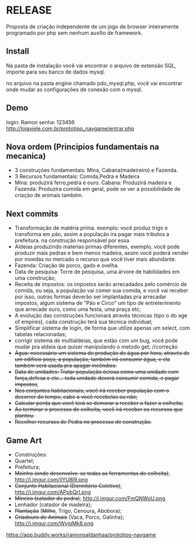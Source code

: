 ﻿RELEASE
============

Proposta de criação independente de um jogo de browser inteiramente programado por php sem nenhum auxílio de framework.


Install
-------------

Na pasta de instalação você vai encontrar o arquivo de extensão SQL, importe para
seu banco de dados mysql.

no arquivo na pasta engine chamado pdo_mysql.php, você vai encontrar onde mudar
as configurações de conexão com o mysql.

Demo
-------------
login: Ramon
senha: 123456
http://lojaviele.com.br/prototipo_navgame/entrar.php

Nova ordem (Principios fundamentais na mecanica)
---------------------------
- 3 construções fundamentais: Mina, Cabana(madeireiro) e Fazenda.
- 3 Recursos fundamentais: Comida,Pedra e Madeira
- Mina: produzirá ferro,pedra e ouro. Cabana: Produzirá madeira e Fazenda: Produzira comida em geral, pode se ver a possibilidade de criação de animais também.

Next commits
-------------
- Transformação de matéria prima. exemplo: você produz trigo e transforma em pão, assim a população ira pagar mais tributos a prefeitura. na construção responsável por essa 
- Aldeias produzindo materias primas diferentes, exemplo, você pode produzir mais pedras e bem menos madeira, assim você poderá vender por moedas no mercado o recurso que você tiver mais abundante.
- Fazenda: Criação de porco, gado e ovelha.
- Data de pesquisa: Torre de pesquisa, uma árvore de habilidades em uma construção;
- Receita de impostos: os impostos serão arrecadados pelo comércio de comida, ou seja, a população vai comer sua comida, e você vai receber por isso, outras formas deverão ser implantadas pra arrecadar impostos, algum sistema de "Pão e Circo" um tipo de entreterimento que arrecade ouro, como uma festa, uma praça etc;
- A evolução das construções funcionará através técnicas (tipo o do age of empires), cada construção terá sua técnica individual;
- Simplificar sistema de login, de forma que utilize apenas um select, com tabelas relacionadas;
- corrigir sistema de multialdeias, que estão com um bug, você pode mudar pra aldeia que quiser manipulando o metodo get; //correção
- <strike>Água: necessário um sistema de produção de água por hora, através de um edifício poço, a população, também irá consumir água, e ela também será usada pra apagar incêndios.</strike>
- <strike>Data de unidades: Tratar população óciosa como uma unidade com força,defesa e etc... toda unidade deverá consumir comida, e pagar impostos</strike>;
- <strike>Nos conjuntos habitacionais, você irá receber população com o decorrer do tempo, cabe a você recebelas ou não;</strike>
- <strike>Calcular perda que você terá se demorar a receber a fazer a colheita;</strike>
- <strike>Ao terminar o processo de colheita, você irá receber os recursos que plantou.</strike>
- <strike>Recolher recursos de Pedra no processo de construção.</strike>

Game Art
-------------
- Construções:
- Quartel;
- Prefeitura;
- <strike>Moinho (onde desenvolve-se todas as ferramentas de colheita)</strike>; http://i.imgur.com/jlYU8l9.png
- <strike>Conjunto Habitacional (Dormitório Coletivo)</strike>; http://i.imgur.com/APpbQrI.png
- <strike>Mineiro (catador de pedra)</strike>; http://i.imgur.com/FmQNWoU.png
- Lenhador (catador de madeira);
- <strike>Plantação</strike> (<strike>Milho</strike>, Trigo, Cenoura, Abobora);
- <strike>Criadouro de Animais</strike> (Vaca, Porco, Galinha); http://i.imgur.com/WyjgMk8.png

https://app.buddy.works/ramonsaldanhaa/prototipo-navgame
